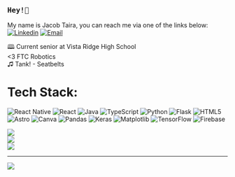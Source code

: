 ### <samp>Hey!👋</samp>
My name is Jacob Taira, you can reach me via one of the links below:<br />
[![Linkedin](https://img.shields.io/badge/LinkedIn-0077B5?logo=linkedin&logoColor=white)](https://www.linkedin.com/in/RoboticsEnthusiast/)
[![Email](https://img.shields.io/badge/Email-155d96?logo=Gmail&logoColor=white)](mailto:jacob.m.taira@gmail.com)

🕮 Current senior at Vista Ridge High School <br />
<3 FTC Robotics<br />
♫ Tank! - Seatbelts <br />

# Tech Stack:
![React Native](https://img.shields.io/badge/react_native-%2320232a.svg?style=for-the-badge&logo=react&logoColor=%2361DAFB) ![React](https://img.shields.io/badge/react-%2320232a.svg?style=for-the-badge&logo=react&logoColor=%2361DAFB) ![Java](https://img.shields.io/badge/java-%23ED8B00.svg?style=for-the-badge&logo=openjdk&logoColor=white) ![TypeScript](https://img.shields.io/badge/typescript-%23007ACC.svg?style=for-the-badge&logo=typescript&logoColor=white) ![Python](https://img.shields.io/badge/python-3670A0?style=for-the-badge&logo=python&logoColor=ffdd54) ![Flask](https://img.shields.io/badge/flask-%23000.svg?style=for-the-badge&logo=flask&logoColor=white) ![HTML5](https://img.shields.io/badge/html5-%23E34F26.svg?style=for-the-badge&logo=html5&logoColor=white) ![Astro](https://img.shields.io/badge/astro-%232C2052.svg?style=for-the-badge&logo=astro&logoColor=white) ![Canva](https://img.shields.io/badge/Canva-%2300C4CC.svg?style=for-the-badge&logo=Canva&logoColor=white) ![Pandas](https://img.shields.io/badge/pandas-%23150458.svg?style=for-the-badge&logo=pandas&logoColor=white) ![Keras](https://img.shields.io/badge/Keras-%23D00000.svg?style=for-the-badge&logo=Keras&logoColor=white) ![Matplotlib](https://img.shields.io/badge/Matplotlib-%23ffffff.svg?style=for-the-badge&logo=Matplotlib&logoColor=black) ![TensorFlow](https://img.shields.io/badge/TensorFlow-%23FF6F00.svg?style=for-the-badge&logo=TensorFlow&logoColor=white) ![Firebase](https://img.shields.io/badge/firebase-a08021?style=for-the-badge&logo=firebase&logoColor=ffcd34)

![](https://github-readme-stats.vercel.app/api?username=JacobTaira&theme=dark&hide_border=false&include_all_commits=true&count_private=false)<br/>
![](https://github-readme-streak-stats.herokuapp.com/?user=JacobTaira&theme=dark&hide_border=false)<br/>
![](https://github-readme-stats.vercel.app/api/top-langs/?username=JacobTaira&theme=dark&hide_border=false&include_all_commits=true&count_private=false&layout=compact)

---
[![](https://visitcount.itsvg.in/api?id=JacobTaira&icon=5&color=0)](https://visitcount.itsvg.in)
